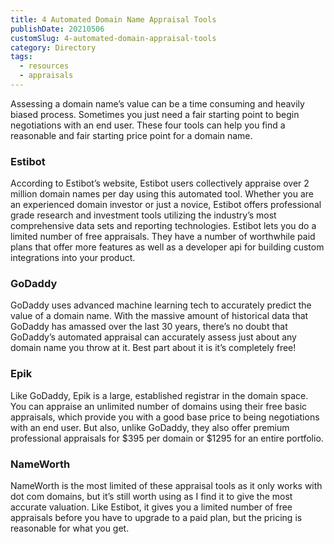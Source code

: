 ```yaml
---
title: 4 Automated Domain Name Appraisal Tools
publishDate: 20210506
customSlug: 4-automated-domain-appraisal-tools
category: Directory
tags:
  - resources
  - appraisals
---
```

Assessing a domain name’s value can be a time consuming and heavily biased process. Sometimes you just need a fair starting point to begin negotiations with an end user. These four tools can help you find a reasonable and fair starting price point for a domain name.

### Estibot

According to Estibot’s website, Estibot users collectively appraise over 2 million domain names per day using this automated tool. Whether you are an experienced domain investor or just a novice, Estibot offers professional grade research and investment tools utilizing the industry’s most comprehensive data sets and reporting technologies. Estibot lets you do a limited number of free appraisals. They have a number of worthwhile paid plans that offer more features as well as a developer api for building custom integrations into your product.

### GoDaddy

GoDaddy uses advanced machine learning tech to accurately predict the value of a domain name. With the massive amount of historical data that GoDaddy has amassed over the last 30 years, there’s no doubt that GoDaddy’s automated appraisal can accurately assess just about any domain name you throw at it. Best part about it is it’s completely free!

### Epik

Like GoDaddy, Epik is a large, established registrar in the domain space. You can appraise an unlimited number of domains using their free basic appraisals, which provide you with a good base price to being negotiations with an end user. But also, unlike GoDaddy, they also offer premium professional appraisals for $395 per domain or $1295 for an entire portfolio.

### NameWorth

NameWorth is the most limited of these appraisal tools as it only works with dot com domains, but it’s still worth using as I find it to give the most accurate valuation. Like Estibot, it gives you a limited number of free appraisals before you have to upgrade to a paid plan, but the pricing is reasonable for what you get.


